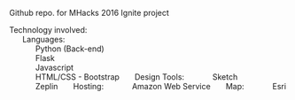 
Github repo. for MHacks 2016 Ignite project

Technology involved:  
&nbsp;&nbsp;&nbsp;&nbsp;&nbsp;&nbsp;Languages:  
&nbsp;&nbsp;&nbsp;&nbsp;&nbsp;&nbsp;&nbsp;&nbsp;&nbsp;&nbsp;&nbsp;&nbsp;Python (Back-end)  
&nbsp;&nbsp;&nbsp;&nbsp;&nbsp;&nbsp;&nbsp;&nbsp;&nbsp;&nbsp;&nbsp;&nbsp;Flask  
&nbsp;&nbsp;&nbsp;&nbsp;&nbsp;&nbsp;&nbsp;&nbsp;&nbsp;&nbsp;&nbsp;&nbsp;Javascript  
&nbsp;&nbsp;&nbsp;&nbsp;&nbsp;&nbsp;&nbsp;&nbsp;&nbsp;&nbsp;&nbsp;&nbsp;HTML/CSS - Bootstrap
&nbsp;&nbsp;&nbsp;&nbsp;&nbsp;&nbsp;Design Tools:
&nbsp;&nbsp;&nbsp;&nbsp;&nbsp;&nbsp;&nbsp;&nbsp;&nbsp;&nbsp;&nbsp;&nbsp;Sketch
&nbsp;&nbsp;&nbsp;&nbsp;&nbsp;&nbsp;&nbsp;&nbsp;&nbsp;&nbsp;&nbsp;&nbsp;Zeplin
&nbsp;&nbsp;&nbsp;&nbsp;&nbsp;&nbsp;Hosting:
&nbsp;&nbsp;&nbsp;&nbsp;&nbsp;&nbsp;&nbsp;&nbsp;&nbsp;&nbsp;&nbsp;&nbsp;Amazon Web Service
&nbsp;&nbsp;&nbsp;&nbsp;&nbsp;&nbsp;Map:
&nbsp;&nbsp;&nbsp;&nbsp;&nbsp;&nbsp;&nbsp;&nbsp;&nbsp;&nbsp;&nbsp;&nbsp;Esri

